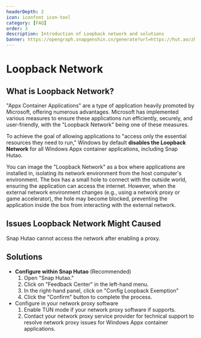 ```yaml
---
headerDepth: 2
icon: iconfont icon-tool
category: [FAQ]
order: 3
description: Introduction of Loopback network and solutions
banner: https://opengraph.snapgenshin.cn/generate?url=https://hut.ao/zh/advanced/loopback.html&has_description=False
---
```


# Loopback Network

## What is Loopback Network?

"Appx Container Applications" are a type of application heavily promoted by Microsoft, offering numerous advantages. Microsoft has implemented various measures to ensure these applications run efficiently, securely, and user-friendly, with the "Loopback Network" being one of these measures.

To achieve the goal of allowing applications to "access only the essential resources they need to run," Windows by default **disables the Loopback Network** for all Windows Appx container applications, including Snap Hutao.


You can image the "Loopback Network" as a box where applications are installed in, isolating its network environment from the host computer's environment. The box has a small hole to connect with the outside world, ensuring the application can access the internet. However, when the external network environment changes (e.g., using a network proxy or game accelerator), the hole may become blocked, preventing the application inside the box from interacting with the external network.

## Issues Loopback Network Might Caused

Snap Hutao cannot access the network after enabling a proxy.

## Solutions

- **Configure within Snap Hutao** (Recommended)
  1. Open "Snap Hutao."
  2. Click on "Feedback Center" in the left-hand menu.
  3. In the right-hand panel, click on "Config Loopback Exemption"
  4. Click the "Confirm" button to complete the process.
- Configure in your network proxy software
  1. Enable TUN mode if your network proxy software if supports.
  2. Contact your network proxy service provider for technical support to resolve network proxy issues for Windows Appx container applications.
